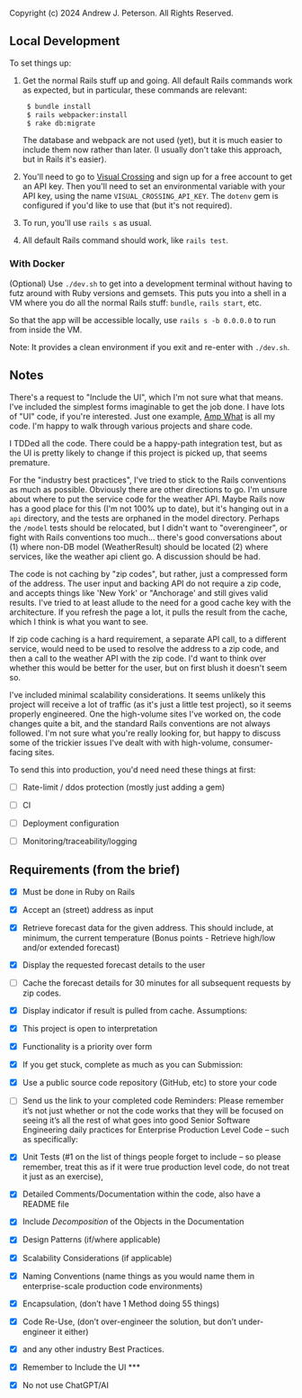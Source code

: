 Copyright (c) 2024 Andrew J. Peterson. All Rights Reserved.

## Local Development

To set things up:

1. Get the normal Rails stuff up and going. All default Rails commands work as expected, but in particular, these commands are relevant:
   ```bash
    $ bundle install
    $ rails webpacker:install
    $ rake db:migrate
   ```
   The database and webpack are not used (yet), but it is much easier to include them now rather than later. (I usually don't take this approach, but in Rails it's easier).
2. You'll need to go to [Visual Crossing](https://www.visualcrossing.com/weather-api) and sign up for a free account to get an API key. Then you'll need to set an environmental variable with your API key, using the name `VISUAL_CROSSING_API_KEY`. The `dotenv` gem is configured if you'd like to use that (but it's not required).

3. To run, you'll use `rails s` as usual. 

4. All default Rails command should work, like `rails test`.

### With Docker
(Optional) Use `./dev.sh` to get into a development terminal without having to futz around with Ruby versions and gemsets. This puts you into a shell in a VM where you do all the normal Rails stuff: `bundle`, `rails start`, etc. 

So that the app will be accessible locally, use `rails s -b 0.0.0.0` to run from inside the VM.

Note: It provides a clean environment if you exit and re-enter with `./dev.sh`. 


## Notes

There's a request to "Include the UI", which I'm not sure what that means. I've included the simplest forms imaginable to get the job done. I have lots of "UI" code, if you're interested. Just one example, [Amp What](https://www.amp-what.com/) is all my code. I'm happy to walk through various projects and share code.

I TDDed all the code. There could be a happy-path integration test, but as the UI is pretty likely to change if this project is picked up, that seems premature.

For the "industry best practices", I've tried to stick to the Rails conventions as much as possible. Obviously there are other directions to go. I'm unsure about where to put the service code for the weather API. Maybe Rails now has a good place for this (I'm not 100% up to date), but it's hanging out in a `api` directory, and the tests are orphaned in the model directory. Perhaps the `/model` tests should be relocated, but I didn't want to "overengineer", or fight with Rails conventions too much... there's good conversations about (1) where non-DB model (WeatherResult) should be located (2) where services, like the weather api client go. A discussion should be had.

The code is not caching by "zip codes", but rather, just a compressed form of the address. The user input and backing API do not require a zip code, and accepts things like 'New York' or "Anchorage' and still gives valid results. I've tried to at least allude to the need for a good cache key with the architecture. If you refresh the page a lot, it pulls the result from the cache, which I think is what you want to see.

If zip code caching is a hard requirement, a separate API call, to a different service, would need to be used to resolve the address to a zip code, and then a call to the weather API with the zip code. I'd want to think over whether this would be better for the user, but on first blush it doesn't seem so. 

I've included minimal scalability considerations. It seems unlikely this project will receive a lot of traffic (as it's just a little test project), so it seems properly engineered. One the high-volume sites I've worked on, the code changes quite a bit, and the standard Rails conventions are not always followed. I'm not sure what you're really looking for, but happy to discuss some of the trickier issues I've dealt with with high-volume, consumer-facing sites.

To send this into production, you'd need need these things at first:
- [ ] Rate-limit / ddos protection (mostly just adding a gem)
- [ ] CI
- [ ] Deployment configuration
- [ ] Monitoring/traceability/logging


## Requirements (from the brief)

  - [x] Must be done in Ruby on Rails
  - [x] Accept an (street) address as input
  - [x] Retrieve forecast data for the given address. This should include, at minimum, the
current temperature (Bonus points - Retrieve high/low and/or extended forecast)
  - [x] Display the requested forecast details to the user
  - [ ] Cache the forecast details for 30 minutes for all subsequent requests by zip codes.
  - [x] Display indicator if result is pulled from cache.
Assumptions:
  - [x] This project is open to interpretation
  - [x] Functionality is a priority over form
  - [x] If you get stuck, complete as much as you can
Submission:
  - [x] Use a public source code repository (GitHub, etc) to store your code
  - [ ] Send us the link to your completed code
Reminders:
Please remember it’s not just whether or not the code works that they will be focused on
seeing it’s all the rest of what goes into good Senior Software Engineering daily practices
for Enterprise Production Level Code – such as specifically:
  - [x] Unit Tests (#1 on the list of things people forget to include – so please remember, treat
this as if it were true production level code, do not treat it just as an exercise),
  - [x] Detailed Comments/Documentation within the code, also have a README file
  - [x] Include *Decomposition* of the Objects in the Documentation
  - [x] Design Patterns (if/where applicable)
  - [x] Scalability Considerations (if applicable)
  - [x] Naming Conventions (name things as you would name them in enterprise-scale
production code environments)
  - [x] Encapsulation, (don’t have 1 Method doing 55 things)
  - [x] Code Re-Use, (don’t over-engineer the solution, but don’t under-engineer it either)
  - [x] and any other industry Best Practices.
  - [x] Remember to Include the UI ***
  - [x] No not use ChatGPT/AI


